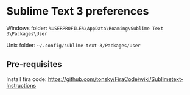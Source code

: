 # Sublime Text 3 preferences

Windows folder: `%USERPROFILE%\AppData\Roaming\Sublime Text 3\Packages\User`

Unix folder: `~/.config/sublime-text-3/Packages/User`

## Pre-requisites

Install fira code: https://github.com/tonsky/FiraCode/wiki/Sublimetext-Instructions
